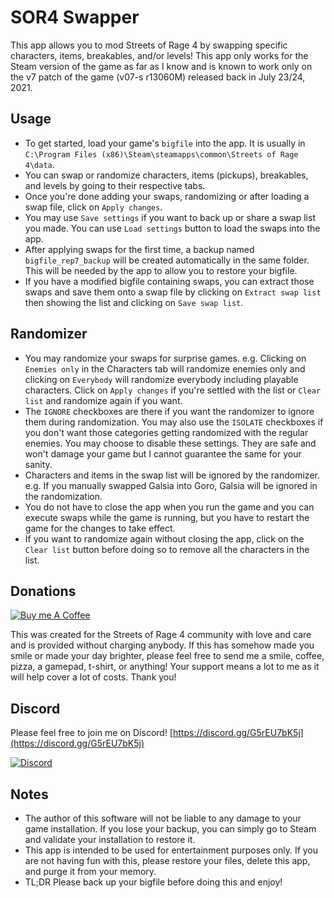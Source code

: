 # SOR4 Swapper

This app allows you to mod Streets of Rage 4 by swapping
specific characters, items, breakables, and/or levels!
This app only works for the Steam version of the game as far
as I know and is known to work only on the v7 patch of the
game (v07-s r13060M) released back in July 23/24, 2021.

## Usage
* To get started, load your game's `bigfile` into the app. It
is usually in `C:\Program Files
(x86)\Steam\steamapps\common\Streets of Rage 4\data`.
* You can swap or randomize characters, items (pickups),
breakables, and levels by going to their respective tabs.
* Once you're done adding your swaps, randomizing or after
loading a swap file, click on `Apply changes`.
* You may use `Save settings` if you want to back up or share
a swap list you made. You can use `Load settings` button to
load the swaps into the app.
* After applying swaps for the first time, a backup named
`bigfile_rep7_backup` will be created automatically in the
same folder. This will be needed by the app to allow you to
restore your bigfile.
* If you have a modified bigfile containing swaps, you can
extract those swaps and save them onto a swap file by
clicking on `Extract swap list` then showing the list and
clicking on `Save swap list`.

## Randomizer
* You may randomize your swaps for surprise games. e.g. 
Clicking on `Enemies only` in the Characters tab will
randomize enemies only and clicking on `Everybody` will
randomize everybody including playable characters. Click on
`Apply changes` if you're settled with the list or
`Clear list` and randomize again if you want.
* The `IGNORE` checkboxes are there if you want the randomizer
to ignore them during randomization. You may also use the
`ISOLATE` checkboxes if you don't want those categories
getting randomized with the regular enemies. You may choose to
disable these settings. They are safe and won't damage your
game but I cannot guarantee the same for your sanity.
* Characters and items in the swap list will be ignored by the
randomizer. e.g. If you manually swapped Galsia into Goro,
Galsia will be ignored in the randomization.
* You do not have to close the app when you run the game and
you can execute swaps while the game is running, but you have
to restart the game for the changes to take effect.
* If you want to randomize again without closing the app,
click on the `Clear list` button before doing so to remove
all the characters in the list.

## Donations
[![Buy me A Coffee](http://sidestream.tk/wp-content/uploads/2021/06/white-button-e1624263691285.png "Buy Me A Coffee")](https://buymeacoffee.com/honganqi)

This was created for the Streets of Rage 4 community with
love and care  and is provided without charging anybody.
If this has somehow made you smile or made your day brighter,
please feel free to send me a smile, coffee, pizza, a gamepad,
t-shirt, or anything! Your support means a lot to me as it
will help cover a lot of costs. Thank you!

## Discord
Please feel free to join me on Discord!
[https://discord.gg/G5rEU7bK5j](https://discord.gg/G5rEU7bK5j)

[![Discord](https://discord.com/assets/f9bb9c4af2b9c32a2c5ee0014661546d.png)](https://discord.gg/G5rEU7bK5j)

## Notes
* The author of this software will not be liable to any
damage to your game installation. If you lose your backup,
you can simply go to Steam and validate your installation to
restore it.
* This app is intended to be used for entertainment purposes
only. If you are not having fun with this, please restore
your files, delete this app, and purge it from your memory.
* TL;DR Please back up your bigfile before doing this and
enjoy!